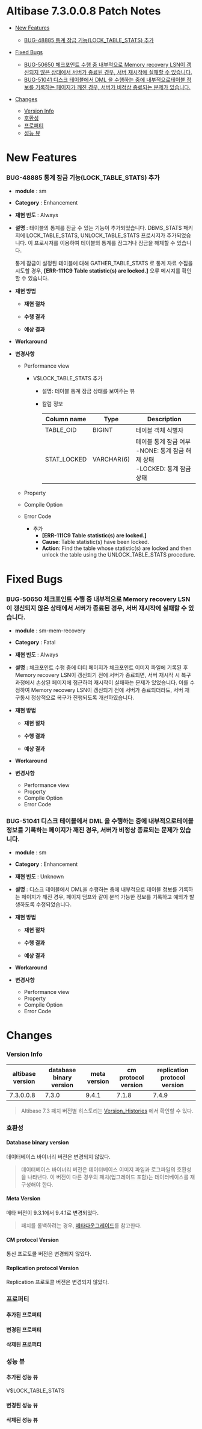 Altibase 7.3.0.0.8 Patch Notes
==============================

<!-- START doctoc generated TOC please keep comment here to allow auto update -->

<!-- DON'T EDIT THIS SECTION, INSTEAD RE-RUN doctoc TO UPDATE -->

- [New Features](#new-features)
  - [BUG-48885 통계 잠금 기능(LOCK_TABLE_STATS) 추가](bug-48885)

- [Fixed Bugs](#fixed-bugs)
  - [BUG-50650 체크포인트 수행 중 내부적으로 Memory recovery LSN이 갱신되지 않은 상태에서 서버가 종료된 경우, 서버 재시작에 실패할 수 있습니다.](#bug-50650)
  - [BUG-51041 디스크 테이블에서 DML 을 수행하는 중에 내부적으로테이블 정보를 기록하는 페이지가 깨진 경우, 서버가 비정상 종료되는 문제가 있습니다.](#bug-51041)

- [Changes](#changes)
  - [Version Info](#version-info)
  - [호환성](#%ED%98%B8%ED%99%98%EC%84%B1)
  - [프로퍼티](#%ED%94%84%EB%A1%9C%ED%8D%BC%ED%8B%B0)
  - [성능 뷰](#%EC%84%B1%EB%8A%A5-%EB%B7%B0)

<!-- END doctoc generated TOC please keep comment here to allow auto update -->

New Features
============

### BUG-48885<a name=bug-48885></a> 통계 잠금 기능(LOCK_TABLE_STATS) 추가

-   **module** : sm

-   **Category** : Enhancement

-   **재현 빈도** : Always

- **설명** : 테이블의 통계를 잠글 수 있는 기능이 추가되었습니다. DBMS_STATS 패키지에 LOCK_TABLE_STATS, UNLOCK_TABLE_STATS 프로시저가 추가되었습니다. 이 프로시저를 이용하여 테이블의 통계를 잠그거나 잠금을 해제할 수 있습니다.

  통계 잠금이 설정된 테이블에 대해 GATHER_TABLE_STATS 로 통계 자료 수집을 시도할 경우, **[ERR-111C9 Table statistic(s) are locked.]** 오류 메시지를 확인할 수 있습니다.

-   **재현 방법**

    -   **재현 절차**

    -   **수행 결과**

    -   **예상 결과**

-   **Workaround**

-   **변경사항**

    - Performance view
    
      - V$LOCK_TABLE_STATS 추가
    
        - 설명: 테이블 통계 잠금 상태를 보여주는 뷰
        - 칼럼 정보
    
          | Column name | Type       | Description                                                  |
          | ----------- | ---------- | ------------------------------------------------------------ |
          | TABLE_OID   | BIGINT     | 테이블 객체 식별자                                           |
          | STAT_LOCKED | VARCHAR(6) | 테이블 통계 잠금 여부</br>-NONE: 통계 잠금 해제 상태 </br>-LOCKED: 통계 잠금 상태 |
    - Property
    - Compile Option
    - Error Code
    
      -   추가
          -   **[ERR-111C9 Table statistic(s) are locked.]**
          -   **Cause**: Table statistic(s) have been locked.
          -   **Action**: Find the table whose statistic(s) are locked and then unlock the table using the UNLOCK_TABLE_STATS procedure.

Fixed Bugs
==========

### BUG-50650<a name=bug-50650></a> 체크포인트 수행 중 내부적으로 Memory recovery LSN이 갱신되지 않은 상태에서 서버가 종료된 경우, 서버 재시작에 실패할 수 있습니다.

-   **module** : sm-mem-recovery

-   **Category** : Fatal

-   **재현 빈도** : Always

-   **설명** : 체크포인트 수행 중에 더티 페이지가 체크포인트 이미지 파일에 기록된 후 Memory recovery LSN이 갱신되기 전에 서버가 종료되면, 서버 재시작 시 복구 과정에서 손상된 페이지에 접근하여 재시작이 실패하는 문제가 있었습니다. 이를 수정하여 Memory recovery LSN이 갱신되기 전에 서버가 종료되더라도, 서버 재 구동시 정상적으로 복구가 진행되도록 개선하였습니다.

-   **재현 방법**
    -   **재현 절차**
    
    -   **수행 결과**
    
    -   **예상 결과**
    
-   **Workaround**

-   **변경사항**

    -   Performance view
    -   Property
    -   Compile Option
    -   Error Code

### BUG-51041<a name=bug-51041></a> 디스크 테이블에서 DML 을 수행하는 중에 내부적으로테이블 정보를 기록하는 페이지가 깨진 경우, 서버가 비정상 종료되는 문제가 있습니다.

-   **module** : sm

-   **Category** : Enhancement

-   **재현 빈도** : Unknown

-   **설명** : 디스크 테이블에서 DML을 수행하는 중에 내부적으로 테이블
    정보를 기록하는 페이지가 깨진 경우, 페이지 덤프와 같이 분석 가능한
    정보를 기록하고 예외가 발생하도록 수정되었습니다.

-   **재현 방법**

    -   **재현 절차**

    -   **수행 결과**

    -   **예상 결과**

-   **Workaround**

-   **변경사항**

    -   Performance view
    -   Property
    -   Compile Option
    -   Error Code

Changes
=======

### Version Info

| altibase version | database binary version | meta version | cm protocol version | replication protocol version |
| ---------------- | ----------------------- | ------------ | ------------------- | ---------------------------- |
| 7.3.0.0.8        | 7.3.0                   | 9.4.1        | 7.1.8               | 7.4.9                        |

> Altibase 7.3 패치 버전별 히스토리는 [Version_Histories](https://github.com/ALTIBASE/Documents/blob/master/PatchNotes/Altibase_7.3/Altibase_7_3_Version_Histories.md) 에서 확인할 수 있다.

### 호환성

#### Database binary version

데이터베이스 바이너리 버전은 변경되지 않았다.

> 데이터베이스 바이너리 버전은 데이터베이스 이미지 파일과 로그파일의
> 호환성을 나타낸다. 이 버전이 다른 경우의 패치(업그레이드 포함)는
> 데이터베이스를 재구성해야 한다.

#### Meta Version

메타 버전이 9.3.1에서 9.4.1로 변경되었다.

> 패치를 롤백하려는 경우, [메타다운그레이드](https://github.com/ALTIBASE/Documents/blob/master/Manuals/Altibase_7.1/kor/Installation%20Guide.md#%EB%A9%94%ED%83%80-%EB%8B%A4%EC%9A%B4%EA%B7%B8%EB%A0%88%EC%9D%B4%EB%93%9Cmeta-downgrade)를 참고한다.

#### CM protocol Version

통신 프로토콜 버전은 변경되지 않았다.

#### Replication protocol Version

Replication 프로토콜 버전은 변경되지 않았다.

### 프로퍼티

#### 추가된 프로퍼티

#### 변경된 프로퍼티

#### 삭제된 프로퍼티

### 성능 뷰

#### 추가된 성능 뷰

V$LOCK_TABLE_STATS

#### 변경된 성능 뷰

#### 삭제된 성능 뷰
